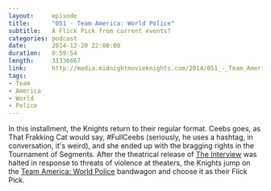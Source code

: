 ```yaml
---
layout:     episode
title:      "051 - Team America: World Police"
subtitle:   A Flick Pick from current events?
categories: podcast
date:       2014-12-20 22:00:00
duration:   0:59:54
length:     31336667
link:       http://media.midnightmovieknights.com/2014/051_-_Team_America_World_Police.m4a
tags:
- Team
- America
- World
- Police
---
```

In this installment, the Knights return to their regular format. Ceebs goes, as That Frakking Cat would say, #FullCeebs (seriously, he uses a hashtag, in conversation, it's weird), and she ended up with the bragging rights in the Tournament of Segments. After the theatrical release of [The Interview](http://www.imdb.com/title/tt2788710/) was halted in response to threats of violence at theaters, the Knights jump on the [Team America: World Police](http://www.imdb.com/title/tt0372588/) bandwagon and choose it as their Flick Pick. 
